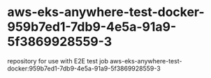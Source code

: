 # aws-eks-anywhere-test-docker-959b7ed1-7db9-4e5a-91a9-5f3869928559-3
repository for use with E2E test job aws-eks-anywhere-test-docker:959b7ed1-7db9-4e5a-91a9-5f3869928559-3
